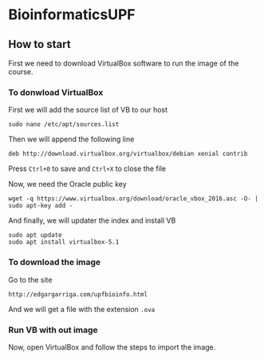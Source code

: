 # BioinformaticsUPF #

## How to start ##

First we need to download VirtualBox software to run the image of the course. 

### To donwload VirtualBox ###

First we will add the source list of VB to our host

```sudo nano /etc/apt/sources.list```

Then we will append the following line

```deb http://download.virtualbox.org/virtualbox/debian xenial contrib```

Press ```Ctrl+0``` to save and ```Ctrl+X``` to close the file

Now, we need the Oracle public key

```wget -q https://www.virtualbox.org/download/oracle_vbox_2016.asc -O- | sudo apt-key add -```

And finally, we will updater the index and install VB

```
sudo apt update
sudo apt install virtualbox-5.1
```

### To download the image ###

Go to the site

```http://edgargarriga.com/upfbioinfo.html```

And we will get a file with the extension ```.ova``` 

### Run VB with out image ###

Now, open VirtualBox and follow the steps to import the image.

